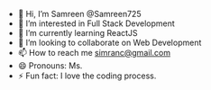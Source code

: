 - 👋 Hi, I’m Samreen @Samreen725
- 👀 I’m interested in Full Stack Development
- 🌱 I’m currently learning ReactJS
- 💞️ I’m looking to collaborate on Web Development
- 📫 How to reach me simranc@gmail.com
- 😄 Pronouns: Ms.
- ⚡ Fun fact: I love the coding process.

<!---
Samreen725/Samreen725 is a ✨ special ✨ repository because its `README.md` (this file) appears on your GitHub profile.
You can click the Preview link to take a look at your changes.
--->
